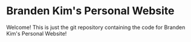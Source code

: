 # Branden Kim's Personal Website

Welcome! This is just the git repository containing the code for Branden Kim's Personal Website!